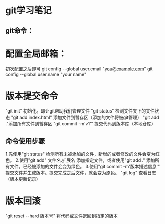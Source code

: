 git学习笔记
==============
git命令：
--------------

# 配置全局邮箱：
初次配置之后即可
git config --global user.email "you@example.com"
git config --global user.name "your name"
# 版本提交命令
"git init" 初始化。即让git帮助我们管理文件
"git status" 检测文件夹下的文件状态
"git add index.html" 添加文件到暂存区（添加的文件将被git管理）
"git add ."添加所有文件到暂存区
"git commit -m'v1'" 提交代码到版本库（本地仓库）
## 命令使用步骤
1.先使用"git status" 检测所有未被添加的文件，新增的或者修改的文件会变为红色。
2.使用"git add" 文件名.扩展名 添加指定文件，或者使用"git add ." 添加所有文件。已经被添加的文件会变为绿色。
3.使用"git commit -m'版本描述信息'" 提交文件并生成版本。提交完成之后文件，就会变为原色。
"git log" 查看日志（版本更新记录）
# 版本回滚
"git reset --hard 版本号" 将代码或文件退回到指定的版本